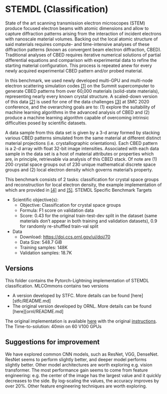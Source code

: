 # STEMDL (Classification)

State of the art scanning transmission electron microscopes (STEM)
produce focused electron beams with atomic dimensions and allow to
capture diffraction patterns arising from the interaction of incident
electrons with nanoscale material volumes. Backing out the local
atomic structure of said materials requires compute- and
time-intensive analyses of these diffraction patterns (known as
convergent beam electron diffraction, CBED). Traditional analyses of
CBED requires iterative numerical solutions of partial differential
equations and comparison with experimental data to refine the starting
material configuration. This process is repeated anew for every newly
acquired experimental CBED pattern and/or probed material.

In this benchmark, we used newly developed multi-GPU and multi-node
electron scattering simulation codes
[[1]](https://www.osti.gov/biblio/1631694-namsa) on the Summit
supercomputer to generate CBED patterns from over 60,000 materials
(solid-state materials), representing nearly every known crystal
structure. A scaled-down version of this data
[[2]](https://doi.ccs.ornl.gov/ui/doi/70) is used for one of the data
challenges [[3]](https://smc-datachallenge.ornl.gov/challenge-2-2020/)
at SMC 2020 conference, and the overarching goals are to: (1) explore
the suitability of machine learning algorithms in the advanced
analysis of CBED and (2) produce a machine learning algorithm capable
of overcoming intrinsic difficulties posed by scientific datasets.

A data sample from this data set is given by a 3-d array formed by
stacking various CBED patterns simulated from the same material at
different distinct material projections (i.e. crystallographic
orientations). Each CBED pattern is a 2-d array with float 32-bit
image intensities. Associated with each data sample in the data set is
a host of material attributes or properties which are, in principle,
retrievable via analysis of this CBED stack. Of note are (1) 200
crystal space groups out of 230 unique mathematical discrete space
groups and (2) local electron density which governs material’s
property.

This benchmark consists of 2 tasks: classification for crystal space
groups and reconstruction for local electron density, the example
implementation of which are provided in
[[4]](https://link.springer.com/chapter/10.1007%2F978-3-030-63393-6_30)
and [[5]](https://arxiv.org/abs/1909.11150).  STEMDL Specific
Benchmark Targets

* Scientific objective(s):
  * Objective: Classification for crystal space groups
  * Formula: F1 score on validation data
  * Score: 0.43 for the original train-test-dev split in the dataset (same materials don’t appear in both training and validation datasets), 0.9 for randomly re-shuffled train-val split
* Data
  * Download: https://doi.ccs.ornl.gov/ui/doi/70
  * Data Size: 548.7 GiB
  * Training samples: 148K
  * Validation samples: 18.7K

## Versions

This folder contains the Pytorch-Lightning implementation of STEMDL
classification. MLCOmmons contains two versions

* A version developed by STFC. More details can be found
  [here][stfc/README.md]
* The original version developed by ORNL. More details can be found
  [here][ornl/README.md]

The original implementation is available
[here](https://github.com/at-aaims/stemdl-benchmark) with the original
[instructions](https://github.com/at-aaims/stemdl-benchmark#quickstart). The
Time-to-solution: 40min on 60 V100 GPUs

## Suggestions for improvement

We have explored common CNN models,  such as ResNet, VGG, DenseNet. ResNet seems 
to perform slightly better, and deeper model performs slightly better. Other model 
architectures are worth exploring e.g. vision transformer. The most performance gain 
seems to come from feature engineering: e.g. the center of the image has the largest 
value and it quickly decreases to the side. By log-scaling the values, the accuracy 
improves by over 20%. Other feature engineering techniques are worth exploring.  

